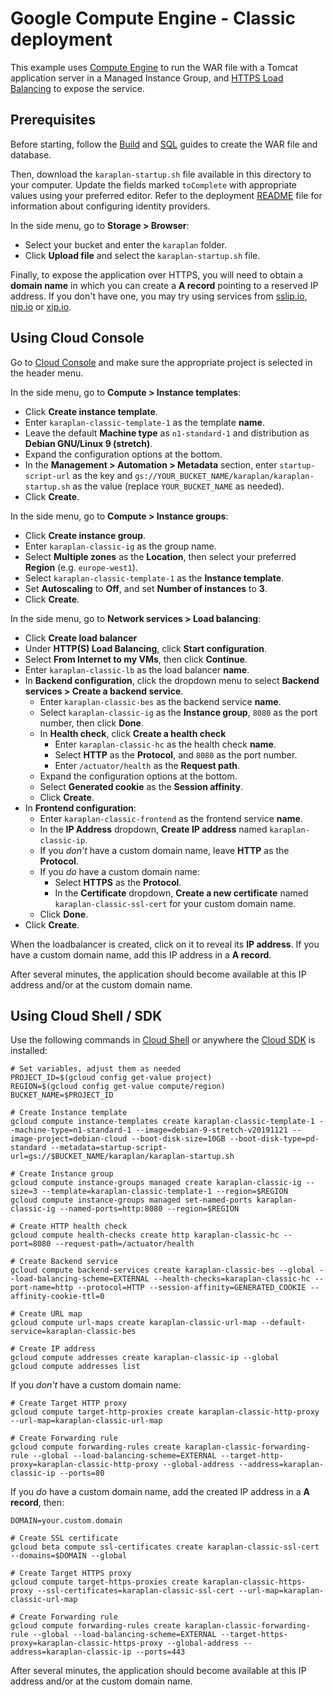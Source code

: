 # Google Compute Engine - Classic deployment

This example uses [Compute Engine](https://cloud.google.com/compute/) to run the WAR file with a Tomcat application server in a Managed Instance Group, and [HTTPS Load Balancing](https://cloud.google.com/load-balancing/) to expose the service.

## Prerequisites

Before starting, follow the [Build](../build) and [SQL](../sql) guides to create the WAR file and database.

Then, download the `karaplan-startup.sh` file available in this directory to your computer. Update the fields marked `toComplete` with appropriate values using your preferred editor. Refer to the deployment [README](../../README.md) file for information about configuring identity providers.

In the side menu, go to **Storage > Browser**:
* Select your bucket and enter the `karaplan` folder.
* Click **Upload file** and select the `karaplan-startup.sh` file.

Finally, to expose the application over HTTPS, you will need to obtain a **domain name** in which you can create a **A record** pointing to a reserved IP address. If you don't have one, you may try using services from [sslip.io](https://sslip.io), [nip.io](https://nip.io) or [xip.io](http://xip.io).

## Using Cloud Console

Go to [Cloud Console](https://console.cloud.google.com) and make sure the appropriate project is selected in the header menu.

In the side menu, go to **Compute > Instance templates**:
* Click **Create instance template**.
* Enter `karaplan-classic-template-1` as the template **name**.
* Leave the default **Machine type** as `n1-standard-1` and distribution as **Debian GNU/Linux 9 (stretch)**.
* Expand the configuration options at the bottom.
* In the **Management > Automation > Metadata** section, enter `startup-script-url` as the key and `gs://YOUR_BUCKET_NAME/karaplan/karaplan-startup.sh` as the value (replace `YOUR_BUCKET_NAME` as needed).
* Click **Create**.

In the side menu, go to **Compute > Instance groups**:
* Click **Create instance group**.
* Enter `karaplan-classic-ig` as the group name.
* Select **Multiple zones** as the **Location**, then select your preferred **Region** (e.g. `europe-west1`).
* Select `karaplan-classic-template-1` as the **Instance template**.
* Set **Autoscaling** to **Off**, and set **Number of instances** to **3**.
* Click **Create**.

In the side menu, go to **Network services > Load balancing**:
* Click **Create load balancer**
* Under **HTTP(S) Load Balancing**, click **Start configuration**.
* Select **From Internet to my VMs**, then click **Continue**.
* Enter `karaplan-classic-lb` as the load balancer **name**.
* In **Backend configuration**, click the dropdown menu to select **Backend services > Create a backend service**.
  * Enter `karaplan-classic-bes` as the backend service **name**.
  * Select `karaplan-classic-ig` as the **Instance group**, `8080` as the port number, then click **Done**.
  * In **Health check**, click **Create a health check** 
    * Enter `karaplan-classic-hc` as the health check **name**.
    * Select **HTTP** as the **Protocol**, and `8080` as the port number.
    * Enter `/actuator/health` as the **Request path**.
  * Expand the configuration options at the bottom.
  * Select **Generated cookie** as the **Session affinity**.
  * Click **Create**.
* In **Frontend configuration**:
  * Enter `karaplan-classic-frontend` as the frontend service **name**.
  * In the **IP Address** dropdown, **Create IP address** named `karaplan-classic-ip`.
  * If you *don't* have a custom domain name, leave **HTTP** as the **Protocol**.
  * If you *do* have a custom domain name:
    * Select **HTTPS** as the **Protocol**.
    * In the **Certificate** dropdown, **Create a new certificate** named `karaplan-classic-ssl-cert` for your custom domain name.
  * Click **Done**.
* Click **Create**.

When the loadbalancer is created, click on it to reveal its **IP address**.
If you have a custom domain name, add this IP address in a **A record**.

After several minutes, the application should become available at this IP address and/or at the custom domain name.

## Using Cloud Shell / SDK

Use the following commands in [Cloud Shell](https://cloud.google.com/shell/) or anywhere the [Cloud SDK](https://cloud.google.com/sdk/) is installed:

    # Set variables, adjust them as needed
    PROJECT_ID=$(gcloud config get-value project)
    REGION=$(gcloud config get-value compute/region)
    BUCKET_NAME=$PROJECT_ID

    # Create Instance template
    gcloud compute instance-templates create karaplan-classic-template-1 --machine-type=n1-standard-1 --image=debian-9-stretch-v20191121 --image-project=debian-cloud --boot-disk-size=10GB --boot-disk-type=pd-standard --metadata=startup-script-url=gs://$BUCKET_NAME/karaplan/karaplan-startup.sh

    # Create Instance group
    gcloud compute instance-groups managed create karaplan-classic-ig --size=3 --template=karaplan-classic-template-1 --region=$REGION
    gcloud compute instance-groups managed set-named-ports karaplan-classic-ig --named-ports=http:8080 --region=$REGION

    # Create HTTP health check
    gcloud compute health-checks create http karaplan-classic-hc --port=8080 --request-path=/actuator/health

    # Create Backend service
    gcloud compute backend-services create karaplan-classic-bes --global --load-balancing-scheme=EXTERNAL --health-checks=karaplan-classic-hc --port-name=http --protocol=HTTP --session-affinity=GENERATED_COOKIE --affinity-cookie-ttl=0

    # Create URL map
    gcloud compute url-maps create karaplan-classic-url-map --default-service=karaplan-classic-bes

    # Create IP address
    gcloud compute addresses create karaplan-classic-ip --global
    gcloud compute addresses list

If you *don't* have a custom domain name:

    # Create Target HTTP proxy
    gcloud compute target-http-proxies create karaplan-classic-http-proxy --url-map=karaplan-classic-url-map

    # Create Forwarding rule
    gcloud compute forwarding-rules create karaplan-classic-forwarding-rule --global --load-balancing-scheme=EXTERNAL --target-http-proxy=karaplan-classic-http-proxy --global-address --address=karaplan-classic-ip --ports=80

If you *do* have a custom domain name, add the created IP address in a **A record**, then:

    DOMAIN=your.custom.domain

    # Create SSL certificate
    gcloud beta compute ssl-certificates create karaplan-classic-ssl-cert --domains=$DOMAIN --global

    # Create Target HTTPS proxy
    gcloud compute target-https-proxies create karaplan-classic-https-proxy --ssl-certificates=karaplan-classic-ssl-cert --url-map=karaplan-classic-url-map

    # Create Forwarding rule
    gcloud compute forwarding-rules create karaplan-classic-forwarding-rule --global --load-balancing-scheme=EXTERNAL --target-https-proxy=karaplan-classic-https-proxy --global-address --address=karaplan-classic-ip --ports=443

After several minutes, the application should become available at this IP address and/or at the custom domain name.
